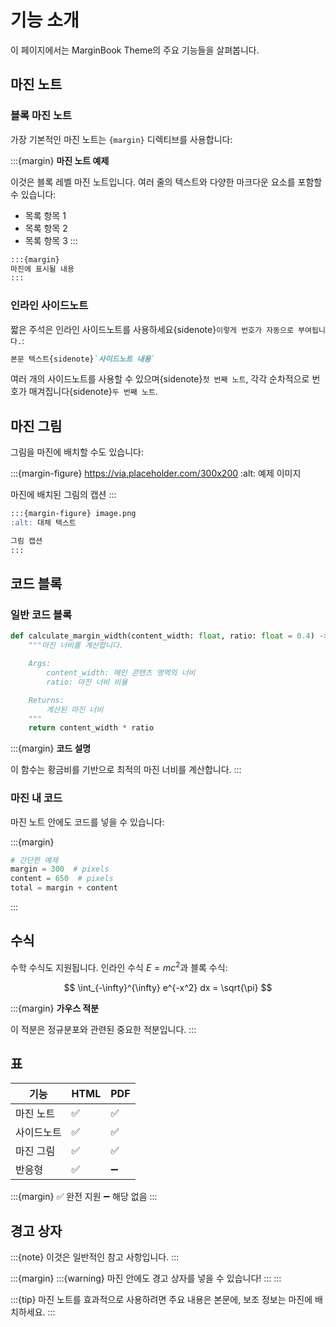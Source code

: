 # 기능 소개

이 페이지에서는 MarginBook Theme의 주요 기능들을 살펴봅니다.

## 마진 노트

### 블록 마진 노트

가장 기본적인 마진 노트는 `{margin}` 디렉티브를 사용합니다:

:::{margin}
**마진 노트 예제**

이것은 블록 레벨 마진 노트입니다. 여러 줄의 텍스트와 다양한 마크다운 요소를 포함할 수 있습니다:

- 목록 항목 1
- 목록 항목 2
- 목록 항목 3
:::

```markdown
:::{margin}
마진에 표시될 내용
:::
```

### 인라인 사이드노트

짧은 주석은 인라인 사이드노트를 사용하세요{sidenote}`이렇게 번호가 자동으로 부여됩니다.`:

```markdown
본문 텍스트{sidenote}`사이드노트 내용`
```

여러 개의 사이드노트를 사용할 수 있으며{sidenote}`첫 번째 노트`, 각각 순차적으로 번호가 매겨집니다{sidenote}`두 번째 노트`.

## 마진 그림

그림을 마진에 배치할 수도 있습니다:

:::{margin-figure} https://via.placeholder.com/300x200
:alt: 예제 이미지

마진에 배치된 그림의 캡션
:::

```markdown
:::{margin-figure} image.png
:alt: 대체 텍스트

그림 캡션
:::
```

## 코드 블록

### 일반 코드 블록

```python
def calculate_margin_width(content_width: float, ratio: float = 0.4) -> float:
    """마진 너비를 계산합니다.

    Args:
        content_width: 메인 콘텐츠 영역의 너비
        ratio: 마진 너비 비율

    Returns:
        계산된 마진 너비
    """
    return content_width * ratio
```

:::{margin}
**코드 설명**

이 함수는 황금비를 기반으로 최적의 마진 너비를 계산합니다.
:::

### 마진 내 코드

마진 노트 안에도 코드를 넣을 수 있습니다:

:::{margin}
```python
# 간단한 예제
margin = 300  # pixels
content = 650  # pixels
total = margin + content
```
:::

## 수식

수학 수식도 지원됩니다. 인라인 수식 $E = mc^2$과 블록 수식:

$$
\int_{-\infty}^{\infty} e^{-x^2} dx = \sqrt{\pi}
$$

:::{margin}
**가우스 적분**

이 적분은 정규분포와 관련된 중요한 적분입니다.
:::

## 표

| 기능 | HTML | PDF |
|------|------|-----|
| 마진 노트 | ✅ | ✅ |
| 사이드노트 | ✅ | ✅ |
| 마진 그림 | ✅ | ✅ |
| 반응형 | ✅ | ➖ |

:::{margin}
✅ 완전 지원
➖ 해당 없음
:::

## 경고 상자

:::{note}
이것은 일반적인 참고 사항입니다.
:::

:::{margin}
:::{warning}
마진 안에도 경고 상자를 넣을 수 있습니다!
:::
:::

:::{tip}
마진 노트를 효과적으로 사용하려면 주요 내용은 본문에, 보조 정보는 마진에 배치하세요.
:::
